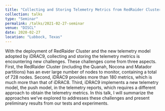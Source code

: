 ```yaml
---
title: "Collecting and Storing Telemetry Metrics from RedRaider Cluster"
collection: talks
type: "Seminar"
permalink: /talks/2021-02-27-seminar
venue: "DISCL"
date: 2020-02-27
location: "Lubbock, Texas"
---
```


With the deployment of RedRaider Cluster and the new telemetry model adopted by iDRAC9, collecting and storing the telemetry metrics is encountering new challenges. These challenges come from three aspects. First, the RedRaider Cluster (including the Quanah, Nocona and Matador partitions) has an ever large number of nodes to monitor, containing a total of 728 nodes. Second, iDRAC9 provides more than 180 metrics, which is much more than that of iDRAC8. Third, iDRAC9 implements a new telemetry model, the push model, in the telemetry reports, which requires a different approach to obtain the telemetry metrics. In this talk, I will summarize the approaches we’ve explored to addresses these challenges and present preliminary results from our tests and experiments.

